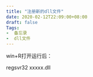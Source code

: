 ```yaml
---
title: "注册新的dll文件"
date: 2020-02-12T22:09:00+08:00
draft: false
Tags:
-  备忘录
-  dll文件
---
```


win+R打开运行后：

regsvr32 xxxxx.dll


